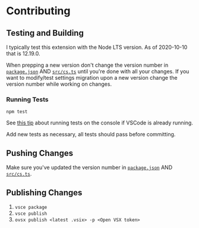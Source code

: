 # Contributing

## Testing and Building

I typically test this extension with the Node LTS version. As of 2020-10-10 that is 12.19.0.

When prepping a new version don't change the version number in [`package.json`](./package.json) AND [`src/cs.ts`](./src/cs.ts) until you're done with all your changes. If you want to modify/test settings migration upon a new version change the version number while working on changes.

### Running Tests

`npm test`

See [this tip](https://code.visualstudio.com/api/working-with-extensions/testing-extension#using-insiders-version-for-extension-development) about running tests on the console if VSCode is already running.

Add new tests as necessary, all tests should pass before committing.

## Pushing Changes

Make sure you've updated the version number in [`package.json`](./package.json) AND [`src/cs.ts`](./src/cs.ts).

## Publishing Changes

1. `vsce package`
2. `vsce publish`
3. `ovsx publish <latest .vsix> -p <Open VSX token>`
